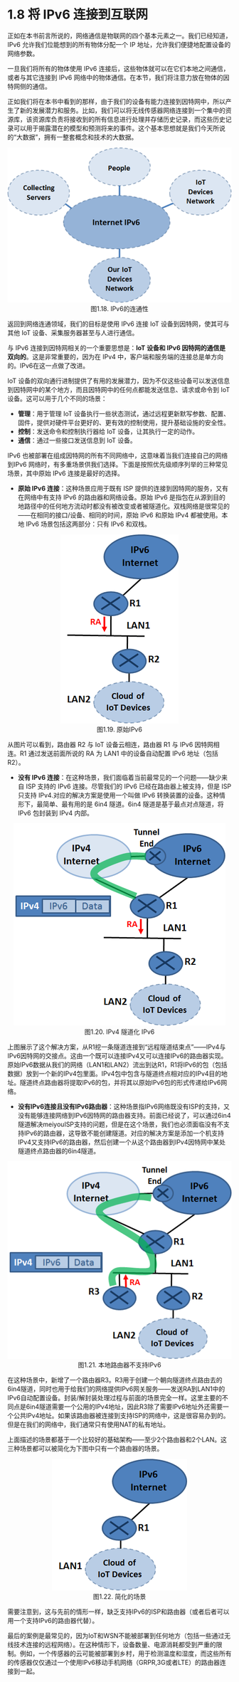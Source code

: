 # 1.8 将 IPv6 连接到互联网


正如在本书前言所说的，网络通信是物联网的四个基本元素之一。我们已经知道，IPv6 允许我们位能想到的所有物体分配一个 IP 地址，允许我们便捷地配置设备的网络参数。

一旦我们将所有的物体使用 IPv6 连接后，这些物体就可以在它们本地之间通信，或者与其它连接到 IPv6 网络中的物体通信。在本节，我们将注意力放在物体的因特网侧的通信。

正如我们将在本书中看到的那样，由于我们的设备有能力连接到因特网中，所以产生了新的发展潜力和服务。比如，我们可以将无线传感器网络连接到一个集中的资源库，该资源库负责将接收到的所有信息进行处理并存储历史记录，而这些历史记录可以用于揭露潜在的模型和预测将来的事件。这个基本思想就是我们今天所说的“大数据”，拥有一整套概念和技术的大数据。

<center><img src="images/iot_in_five_days/1/image011.png" /></center>
<center>图1.18. IPv6的连通性</center>

返回到网络连通领域，我们的目标是使用 IPv6 连接 IoT 设备到因特网，使其可与其他 IoT 设备、采集服务器甚至与人进行通信。

与 IPv6 连接到因特网相关的一个重要思想是：**IoT 设备和 IPv6 因特网的通信是双向的**。这是非常重要的，因为在 IPv4 中，客户端和服务端的连接总是单方向的。IPv6在这一点做了改进。

IoT 设备的双向通行进制提供了有用的发展潜力，因为不仅这些设备可以发送信息到因特网中的某个地方，而且因特网中的任何点都能发送信息、请求或命令到 IoT 设备。这可以用于几个不同的场景：
* **管理**：用于管理 IoT 设备执行一些状态测试，通过远程更新默写参数、配置、固件，提供对硬件平台更好的、更有效的控制使用，提升基础设施的安全性。
* **控制**：发送命令和控制执行器给 IoT 设备，让其执行一定的动作。
* **通信**：通过一些接口发送信息到 IoT 设备。

IPv6 也被部署在组成因特网的所有不同网络中，这意味着当我们连接自己的网络到IPv6 网络时，有多重场景供我们选择。下面是按照优先级顺序列举的三种常见场景，其中原始 IPv6 连接是最好的选择。
* **原始 IPv6 连接**：这种场景应用于既有 ISP 提供的连接到因特网的服务，又有在网络中有支持 IPv6 的路由器和网络设备。原始 IPv6 是指包在从源到目的地路径中的任何地方流动时都没有被改变或者被隧道化。双栈网络是很常见的——在相同的接口/设备、相同的时间，原始 IPv6 和原始 IPv4 都被使用。本地 IPv6 场景包括这两部分：只有 IPv6 和双栈。

<center><img src="images/iot_in_five_days/1/image012.png" /></center>
<center>图1.19. 原始IPv6</center>

从图片可以看到，路由器 R2 与 IoT 设备云相连，路由器 R1 与 IPv6 因特网相连。R1 通过发送前面所说的 RA 为 LAN1 中的设备自动配置 IPv6 地址（包括 R2）。
* **没有 IPv6 连接**：在这种场景，我们面临着当前最常见的一个问题——缺少来自 ISP 支持的 IPv6 连接。尽管我们的 IPv6 已经在路由器上被支持，但是 ISP 只支持 IPv4.对应的解决方案是使用一个叫做 IPv6 转换装置的设备。这种情形下，最简单、最有用的是 6in4 隧道。6in4 隧道是基于最点对点隧道，将 IPv6 包封装到 IPv4 内部。

<center><img src="images/iot_in_five_days/1/image013.png" /></center>
<center>图1.20. IPv4 隧道化 IPv6</center>

上图展示了这个解决方案，从R1挖一条隧道连接到“远程隧道结束点”——IPv4与IPv6因特网的交接点。这由一个既可以连接IPv4又可以连接IPv6的路由器实现。原始IPv6数据从我们的网络（LAN1和LAN2）流出到达R1，R1将IPv6的包（包括数据）放到一个新的IPv4包里面。IPv4包中包含与隧道终点相对应的IPv4目的地址。隧道终点路由器将提取IPv6的包，并将其以原始IPv6包的形式传递给IPv6网络。
* **没有IPv6连接且没有IPv6路由器**：这种场景指IPv6网络既没有ISP的支持，又没有能够连接网络到IPv6因特网的路由器支持。前面已经说了，可以通过6in4隧道解决meiyouISP支持的问题，但是在这个场景，我们也必须面临没有不支持IPv6的路由器，这导致不能创建隧道。对应的解决方案是添加一个机支持IPv4又支持IPv6的路由器，然后创建一个从这个路由器到IPv4因特网中某处隧道终点路由器的6in4隧道。


<center><img src="images/iot_in_five_days/1/image014.png" /></center>
<center>图1.21. 本地路由器不支持IPv6</center>

在这种场景中，新增了一个路由器R3。R3用于创建一个朝向隧道终点路由去的6in4隧道，同时也用于给我们的网络提供IPv6网关服务——发送RA到LAN1中的IPv6自动配置设备。封装/解封装处理过程与前面的场景完全一样。这里主要的不同点是6in4隧道需要一个公用的IPv4地址，因此R3除了需要IPv6地址外还需要一个公共IPv4地址。如果该路由器被连接到支持ISP的网络中，这是很容易办到的。但是在我们的网络中，我们通常只有使用NAT的私有地址。

上面描述的场景都基于一个比较好的基础架构——至少2个路由器和2个LAN。这三种场景都可以被简化为下图中只有一个路由器的场景。

<center><img src="images/iot_in_five_days/1/image015.png" /></center>
<center>图1.22. 简化的场景</center>

需要注意到，这与先前的情形一样，缺乏支持IPv6的ISP和路由器（或者后者可以用一个支持IPv6的路由器代替）。

最后的案例是最常见的，因为IoT和WSN不能被部署到任何地方（包括一些通过无线技术连接的远程网络）。在这种情形下，设备数量、电源消耗都受到严重的限制。例如，一个传感器的云可能被部署到乡村，用于检测温度和湿度，而这些所有的传感器仅仅通过一个使用IPv6移动手机网络（GRPR,3G或者LTE）的路由器连接到一起。



















